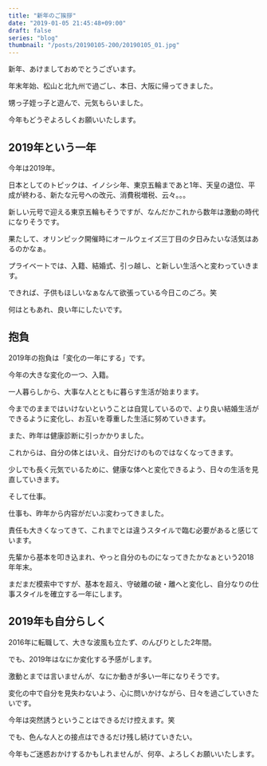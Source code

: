 ```yaml
---
title: "新年のご挨拶"
date: "2019-01-05 21:45:48+09:00"
draft: false
series: "blog"
thumbnail: "/posts/20190105-200/20190105_01.jpg"
---
```

新年、あけましておめでとうございます。  

年末年始、松山と北九州で過ごし、本日、大阪に帰ってきました。  

甥っ子姪っ子と遊んで、元気もらいました。  

今年もどうぞよろしくお願いいたします。  

## 2019年という一年

今年は2019年。  

日本としてのトピックは、イノシシ年、東京五輪まであと1年、天皇の退位、平成が終わる、新たな元号への改元、消費税増税、云々。。。  

新しい元号で迎える東京五輪もそうですが、なんだかこれから数年は激動の時代になりそうです。  

果たして、オリンピック開催時にオールウェイズ三丁目の夕日みたいな活気はあるのかなぁ。  

プライベートでは、入籍、結婚式、引っ越し、と新しい生活へと変わっていきます。  

できれば、子供もほしいなぁなんて欲張っている今日このごろ。笑  

何はともあれ、良い年にしたいです。  

## 抱負

2019年の抱負は「変化の一年にする」です。  

今年の大きな変化の一つ、入籍。  

一人暮らしから、大事な人とともに暮らす生活が始まります。  

今までのままではいけないということは自覚しているので、より良い結婚生活ができるように変化し、お互いを尊重した生活に努めていきます。  

また、昨年は健康診断に引っかかりました。  

これからは、自分の体とはいえ、自分だけのものではなくなってきます。  

少しでも長く元気でいるために、健康な体へと変化できるよう、日々の生活を見直していきます。  

そして仕事。  

仕事も、昨年から内容がだいぶ変わってきました。  

責任も大きくなってきて、これまでとは違うスタイルで臨む必要があると感じています。  

先輩から基本を叩き込まれ、やっと自分のものになってきたかなぁという2018年年末。  

まだまだ模索中ですが、基本を超え、守破離の破・離へと変化し、自分なりの仕事スタイルを確立する一年にします。  

## 2019年も自分らしく

2016年に転職して、大きな波風も立たず、のんびりとした2年間。  

でも、2019年はなにか変化する予感がします。  

激動とまでは言いませんが、なにか動きが多い一年になりそうです。  

変化の中で自分を見失わないよう、心に問いかけながら、日々を過ごしていきたいです。  

今年は突然誘うということはできるだけ控えます。笑  

でも、色んな人との接点はできるだけ残し続けていきたい。  

今年もご迷惑おかけするかもしれませんが、何卒、よろしくお願いいたします。  